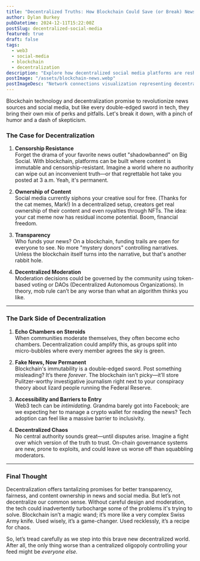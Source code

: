 ```yaml
---
title: "Decentralized Truths: How Blockchain Could Save (or Break) News and Social Media"
author: Dylan Burkey
pubDatetime: 2024-12-11T15:22:00Z
postSlug: decentralized-social-media
featured: true
draft: false
tags:
  - web3
  - social-media
  - blockchain
  - decentralization
description: "Explore how decentralized social media platforms are reshaping online interactions, offering users greater control over their data and content."
postImage: "/assets/blockchain-news.webp"
postImageDesc: "Network connections visualization representing decentralized social networks"
---
```


Blockchain technology and decentralization promise to revolutionize news sources and social media, but like every double-edged sword in tech, they bring their own mix of perks and pitfalls. Let's break it down, with a pinch of humor and a dash of skepticism.



### **The Case for Decentralization**
1. **Censorship Resistance**  
   Forget the drama of your favorite news outlet "shadowbanned" on Big Social. With blockchain, platforms can be built where content is immutable and censorship-resistant. Imagine a world where no authority can wipe out an inconvenient truth—or that regrettable hot take you posted at 3 a.m. Yeah, it's permanent. 

2. **Ownership of Content**  
   Social media currently siphons your creative soul for free. (Thanks for the cat memes, Mark!) In a decentralized setup, creators get real ownership of their content and even royalties through NFTs. The idea: your cat meme now has residual income potential. Boom, financial freedom.

3. **Transparency**  
   Who funds your news? On a blockchain, funding trails are open for everyone to see. No more "mystery donors" controlling narratives. Unless the blockchain itself turns into the narrative, but that's another rabbit hole.

4. **Decentralized Moderation**  
   Moderation decisions could be governed by the community using token-based voting or DAOs (Decentralized Autonomous Organizations). In theory, mob rule can’t be any worse than what an algorithm thinks you like.

---

### **The Dark Side of Decentralization**
1. **Echo Chambers on Steroids**  
   When communities moderate themselves, they often become echo chambers. Decentralization could amplify this, as groups split into micro-bubbles where every member agrees the sky is green.

2. **Fake News, Now Permanent**  
   Blockchain's immutability is a double-edged sword. Post something misleading? It’s there *forever*. The blockchain isn’t picky—it’ll store Pulitzer-worthy investigative journalism right next to your conspiracy theory about lizard people running the Federal Reserve.

3. **Accessibility and Barriers to Entry**  
   Web3 tech can be *intimidating*. Grandma barely got into Facebook; are we expecting her to manage a crypto wallet for reading the news? Tech adoption can feel like a massive barrier to inclusivity.

4. **Decentralized Chaos**  
   No central authority sounds great—until disputes arise. Imagine a fight over which version of the truth to trust. On-chain governance systems are new, prone to exploits, and could leave us worse off than squabbling moderators.

---

### **Final Thought**  
Decentralization offers tantalizing promises for better transparency, fairness, and content ownership in news and social media. But let’s not decentralize our common sense. Without careful design and moderation, the tech could inadvertently turbocharge some of the problems it's trying to solve. Blockchain isn’t a magic wand; it’s more like a very complex Swiss Army knife. Used wisely, it’s a game-changer. Used recklessly, it’s a recipe for chaos. 

So, let’s tread carefully as we step into this brave new decentralized world. After all, the only thing worse than a centralized oligopoly controlling your feed might be *everyone else.*